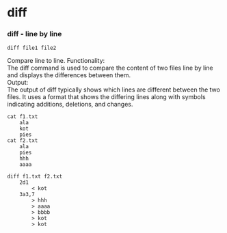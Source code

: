 # diff

### diff - line by line
```
diff file1 file2
```
Compare line to line.
Functionality: <br>
    The diff command is used to compare the content of two files line by line and displays the differences between them. <br>
Output:  <br>
    The output of diff typically shows which lines are different between the two files. It uses a format that shows the differing lines along with symbols indicating additions, deletions, and changes. <br>
```
cat f1.txt
    ala
    kot
    pies
cat f2.txt
    ala
    pies
    hhh
    aaaa

diff f1.txt f2.txt
    2d1
        < kot
    3a3,7
        > hhh
        > aaaa
        > bbbb
        > kot
        > kot
```